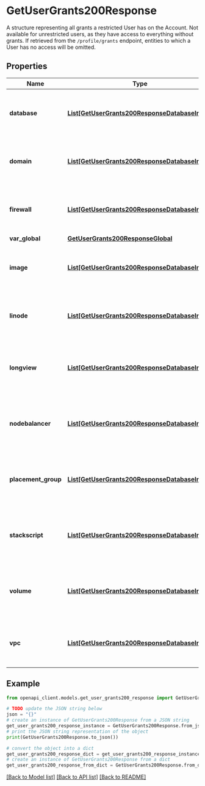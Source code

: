 # GetUserGrants200Response

A structure representing all grants a restricted User has on the Account. Not available for unrestricted users, as they have access to everything without grants. If retrieved from the `/profile/grants` endpoint, entities to which a User has no access will be omitted.

## Properties

Name | Type | Description | Notes
------------ | ------------- | ------------- | -------------
**database** | [**List[GetUserGrants200ResponseDatabaseInner]**](GetUserGrants200ResponseDatabaseInner.md) | The grants this User has for each Database that is owned by this Account. | [optional] 
**domain** | [**List[GetUserGrants200ResponseDatabaseInner]**](GetUserGrants200ResponseDatabaseInner.md) | The grants this User has for each Domain that is owned by this Account. | [optional] 
**firewall** | [**List[GetUserGrants200ResponseDatabaseInner]**](GetUserGrants200ResponseDatabaseInner.md) | The grants this User has for each Firewall that is owned by this Account. | [optional] 
**var_global** | [**GetUserGrants200ResponseGlobal**](GetUserGrants200ResponseGlobal.md) |  | [optional] 
**image** | [**List[GetUserGrants200ResponseDatabaseInner]**](GetUserGrants200ResponseDatabaseInner.md) | The grants this User has for each Image that is owned by this Account. | [optional] 
**linode** | [**List[GetUserGrants200ResponseDatabaseInner]**](GetUserGrants200ResponseDatabaseInner.md) | The grants this User has for each Linode that is owned by this Account. | [optional] 
**longview** | [**List[GetUserGrants200ResponseDatabaseInner]**](GetUserGrants200ResponseDatabaseInner.md) | The grants this User has for each Longview Client that is owned by this Account. | [optional] 
**nodebalancer** | [**List[GetUserGrants200ResponseDatabaseInner]**](GetUserGrants200ResponseDatabaseInner.md) | The grants this User has for each NodeBalancer that is owned by this Account. | [optional] 
**placement_group** | [**List[GetUserGrants200ResponseDatabaseInner]**](GetUserGrants200ResponseDatabaseInner.md) | The grants this User has for each Placement Group that is owned by this Account. | [optional] 
**stackscript** | [**List[GetUserGrants200ResponseDatabaseInner]**](GetUserGrants200ResponseDatabaseInner.md) | The grants this User has for each StackScript that is owned by this Account. | [optional] 
**volume** | [**List[GetUserGrants200ResponseDatabaseInner]**](GetUserGrants200ResponseDatabaseInner.md) | The grants this User has for each Block Storage Volume that is owned by this Account. | [optional] 
**vpc** | [**List[GetUserGrants200ResponseDatabaseInner]**](GetUserGrants200ResponseDatabaseInner.md) | The grants this User has for each VPC that is owned by this Account. | [optional] 

## Example

```python
from openapi_client.models.get_user_grants200_response import GetUserGrants200Response

# TODO update the JSON string below
json = "{}"
# create an instance of GetUserGrants200Response from a JSON string
get_user_grants200_response_instance = GetUserGrants200Response.from_json(json)
# print the JSON string representation of the object
print(GetUserGrants200Response.to_json())

# convert the object into a dict
get_user_grants200_response_dict = get_user_grants200_response_instance.to_dict()
# create an instance of GetUserGrants200Response from a dict
get_user_grants200_response_from_dict = GetUserGrants200Response.from_dict(get_user_grants200_response_dict)
```
[[Back to Model list]](../README.md#documentation-for-models) [[Back to API list]](../README.md#documentation-for-api-endpoints) [[Back to README]](../README.md)


